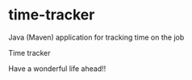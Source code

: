 # time-tracker
Java (Maven) application for tracking time on the job

Time tracker

Have a wonderful life ahead!!
